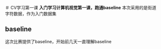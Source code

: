 ＃ CV学习第一课
**入门学习计算机视觉第一课，跑通baseline**
本次采用的是街道字符数据，作为入门数据集
## baseline
这次比赛提供了baseline，开始前几天一直理解baseline

